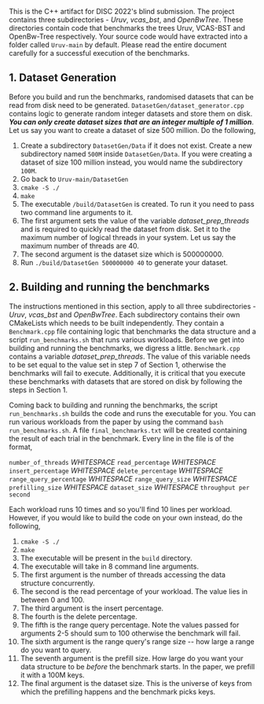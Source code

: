 This is the C++ artifact for DISC 2022's blind submission. The project
contains three subdirectories - _Uruv_, _vcas_bst_, and _OpenBwTree_. These directories
contain code that benchmarks the trees Uruv, VCAS-BST and OpenBw-Tree
respectively. Your source code would have extracted into a folder 
called `Uruv-main` by default. Please read the entire document 
carefully for a successful execution of the benchmarks.

## 1. Dataset Generation
Before you build and run the benchmarks, randomised datasets 
that can be read from disk need to be generated. `DatasetGen/dataset_generator.cpp`
contains logic to generate random integer datasets and store them 
on disk. _**You can only create dataset sizes that are an integer multiple of 1 million**_.
Let us say you want to create a dataset of size 500 million. Do the following,
1. Create a subdirectory `DatasetGen/Data` if it does not exist. 
Create a new subdirectory named `500M` inside `DatasetGen/Data`. If
you were creating a dataset of size 100 million instead, you would name 
the subdirectory `100M`. 
2. Go back to `Uruv-main/DatasetGen`
3. `cmake -S ./`
4. `make`
5. The executable `/build/DatasetGen` is created. To run it you need
to pass two command line arguments to it. 
6. The first argument sets the value of the variable _dataset_prep_threads_
and is required to quickly read the dataset from disk. Set it to the
maximum number of logical threads in your system. Let us say the 
maximum number of threads are 40.
7. The second argument is the dataset size which is 500000000.
8. Run `./build/DatasetGen 500000000 40` to generate your dataset.

## 2. Building and running the benchmarks
The instructions mentioned in this section, apply to all three subdirectories - 
_Uruv_, _vcas_bst_ and _OpenBwTree_. Each subdirectory contains 
their own CMakeLists which needs to be built independently. They 
contain a `Benchmark.cpp` file containing logic that benchmarks the
data structure and a script `run_benchmarks.sh` that runs various
workloads. Before we get into building and running the benchmarks, 
we digress a little. `Benchmark.cpp` contains a variable
_dataset_prep_threads_. The value of this variable needs to be set
equal to the value set in step 7 of Section 1, otherwise the benchmarks
will fail to execute. Additionally, it is critical that you 
execute these benchmarks with datasets that are stored on disk by 
following the steps in Section 1.

Coming back to building and running the benchmarks, the script `run_benchmarks.sh`
builds the code and runs the executable for you. You can run various workloads from the paper by using the command
`bash run_benchmarks.sh`. A file `final_benchmarks.txt` will be created
containing the result of each trial in the benchmark. Every line in 
the file is of the format,

`number_of_threads` _WHITESPACE_ `read_percentage` _WHITESPACE_ `insert_percentage` _WHITESPACE_ 
`delete_percentage` _WHITESPACE_ `range_query_percentage` _WHITESPACE_ 
`range_query_size` _WHITESPACE_ `prefilling_size` _WHITESPACE_ `dataset_size` 
_WHITESPACE_ `throughput per second`

Each workload runs 10 times and so you'll find 10 lines per workload.
However, if you would like to build the code on your own instead, 
do the following,
1. `cmake -S ./`
2. `make`
3. The executable will be present in the `build` directory.
4. The executable will take in 8 command line arguments. 
5. The first argument is the number of threads accessing the data structure
concurrently.
6. The second is the read percentage of your workload. The value lies
in between 0 and 100.
7. The third argument is the insert percentage.
8. The fourth is the delete percentage.
9. The fifth is the range query percentage. Note the values passed 
for arguments 2-5 should sum to 100 otherwise the benchmark will fail.
10. The sixth argument is the range query's range size -- how large a
range do you want to query.
11. The seventh argument is the prefill size. How large do you want
your data structure to be _before_ the benchmark starts. In the paper, 
we prefill it with a 100M keys.
12. The final argument is the dataset size. This is the universe of keys
from which the prefilling happens and the benchmark picks keys.



